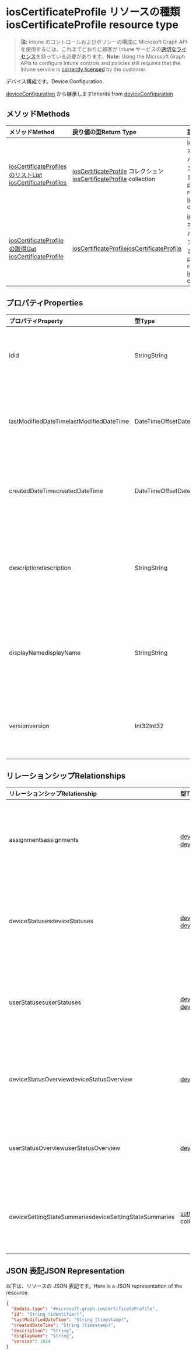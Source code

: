 # <a name="ioscertificateprofile-resource-type"></a><span data-ttu-id="f5710-101">iosCertificateProfile リソースの種類</span><span class="sxs-lookup"><span data-stu-id="f5710-101">iosCertificateProfile resource type</span></span>

> <span data-ttu-id="f5710-102">**注:** Intune のコントロールおよびポリシーの構成に Microsoft Graph API を使用するには、これまでどおりに顧客が Intune サービスの[適切なライセンス](https://go.microsoft.com/fwlink/?linkid=839381)を持っている必要があります。</span><span class="sxs-lookup"><span data-stu-id="f5710-102">**Note:** Using the Microsoft Graph APIs to configure Intune controls and policies still requires that the Intune service is [correctly licensed](https://go.microsoft.com/fwlink/?linkid=839381) by the customer.</span></span>

<span data-ttu-id="f5710-103">デバイス構成です。</span><span class="sxs-lookup"><span data-stu-id="f5710-103">Device Configuration.</span></span>

<span data-ttu-id="f5710-104">[deviceConfiguration](../resources/intune_deviceconfig_deviceconfiguration.md) から継承します</span><span class="sxs-lookup"><span data-stu-id="f5710-104">Inherits from [deviceConfiguration](../resources/intune_deviceconfig_deviceconfiguration.md)</span></span>

## <a name="methods"></a><span data-ttu-id="f5710-105">メソッド</span><span class="sxs-lookup"><span data-stu-id="f5710-105">Methods</span></span>
|<span data-ttu-id="f5710-106">メソッド</span><span class="sxs-lookup"><span data-stu-id="f5710-106">Method</span></span>|<span data-ttu-id="f5710-107">戻り値の型</span><span class="sxs-lookup"><span data-stu-id="f5710-107">Return Type</span></span>|<span data-ttu-id="f5710-108">説明</span><span class="sxs-lookup"><span data-stu-id="f5710-108">Description</span></span>|
|:---|:---|:---|
|[<span data-ttu-id="f5710-109">iosCertificateProfiles のリスト</span><span class="sxs-lookup"><span data-stu-id="f5710-109">List iosCertificateProfiles</span></span>](../api/intune_deviceconfig_ioscertificateprofile_list.md)|<span data-ttu-id="f5710-110">[iosCertificateProfile](../resources/intune_deviceconfig_ioscertificateprofile.md) コレクション</span><span class="sxs-lookup"><span data-stu-id="f5710-110">[iosCertificateProfile](../resources/intune_deviceconfig_ioscertificateprofile.md) collection</span></span>|<span data-ttu-id="f5710-111">[iosCertificateProfile](../resources/intune_deviceconfig_ioscertificateprofile.md) オブジェクトのプロパティとリレーションシップをリストします。</span><span class="sxs-lookup"><span data-stu-id="f5710-111">List properties and relationships of the [iosCertificateProfile](../resources/intune_deviceconfig_ioscertificateprofile.md) objects.</span></span>|
|[<span data-ttu-id="f5710-112">iosCertificateProfile の取得</span><span class="sxs-lookup"><span data-stu-id="f5710-112">Get iosCertificateProfile</span></span>](../api/intune_deviceconfig_ioscertificateprofile_get.md)|[<span data-ttu-id="f5710-113">iosCertificateProfile</span><span class="sxs-lookup"><span data-stu-id="f5710-113">iosCertificateProfile</span></span>](../resources/intune_deviceconfig_ioscertificateprofile.md)|<span data-ttu-id="f5710-114">[iosCertificateProfile](../resources/intune_deviceconfig_ioscertificateprofile.md) オブジェクトのプロパティとリレーションシップを読み取ります。</span><span class="sxs-lookup"><span data-stu-id="f5710-114">Read properties and relationships of the [iosCertificateProfile](../resources/intune_deviceconfig_ioscertificateprofile.md) object.</span></span>|

## <a name="properties"></a><span data-ttu-id="f5710-115">プロパティ</span><span class="sxs-lookup"><span data-stu-id="f5710-115">Properties</span></span>
|<span data-ttu-id="f5710-116">プロパティ</span><span class="sxs-lookup"><span data-stu-id="f5710-116">Property</span></span>|<span data-ttu-id="f5710-117">型</span><span class="sxs-lookup"><span data-stu-id="f5710-117">Type</span></span>|<span data-ttu-id="f5710-118">説明</span><span class="sxs-lookup"><span data-stu-id="f5710-118">Description</span></span>|
|:---|:---|:---|
|<span data-ttu-id="f5710-119">id</span><span class="sxs-lookup"><span data-stu-id="f5710-119">id</span></span>|<span data-ttu-id="f5710-120">String</span><span class="sxs-lookup"><span data-stu-id="f5710-120">String</span></span>|<span data-ttu-id="f5710-121">エンティティのキー。</span><span class="sxs-lookup"><span data-stu-id="f5710-121">Key of the entity.</span></span> <span data-ttu-id="f5710-122">[deviceConfiguration](../resources/intune_deviceconfig_deviceconfiguration.md) から継承します</span><span class="sxs-lookup"><span data-stu-id="f5710-122">Inherited from [deviceConfiguration](../resources/intune_deviceconfig_deviceconfiguration.md)</span></span>|
|<span data-ttu-id="f5710-123">lastModifiedDateTime</span><span class="sxs-lookup"><span data-stu-id="f5710-123">lastModifiedDateTime</span></span>|<span data-ttu-id="f5710-124">DateTimeOffset</span><span class="sxs-lookup"><span data-stu-id="f5710-124">DateTimeOffset</span></span>|<span data-ttu-id="f5710-125">オブジェクトが最後に変更された DateTime。</span><span class="sxs-lookup"><span data-stu-id="f5710-125">DateTime the object was last modified.</span></span> <span data-ttu-id="f5710-126">[deviceConfiguration](../resources/intune_deviceconfig_deviceconfiguration.md) から継承します</span><span class="sxs-lookup"><span data-stu-id="f5710-126">Inherited from [deviceConfiguration](../resources/intune_deviceconfig_deviceconfiguration.md)</span></span>|
|<span data-ttu-id="f5710-127">createdDateTime</span><span class="sxs-lookup"><span data-stu-id="f5710-127">createdDateTime</span></span>|<span data-ttu-id="f5710-128">DateTimeOffset</span><span class="sxs-lookup"><span data-stu-id="f5710-128">DateTimeOffset</span></span>|<span data-ttu-id="f5710-129">オブジェクトが作成された DateTime。</span><span class="sxs-lookup"><span data-stu-id="f5710-129">DateTime the object was created.</span></span> <span data-ttu-id="f5710-130">[deviceConfiguration](../resources/intune_deviceconfig_deviceconfiguration.md) から継承します</span><span class="sxs-lookup"><span data-stu-id="f5710-130">Inherited from [deviceConfiguration](../resources/intune_deviceconfig_deviceconfiguration.md)</span></span>|
|<span data-ttu-id="f5710-131">description</span><span class="sxs-lookup"><span data-stu-id="f5710-131">description</span></span>|<span data-ttu-id="f5710-132">String</span><span class="sxs-lookup"><span data-stu-id="f5710-132">String</span></span>|<span data-ttu-id="f5710-133">デバイス構成について管理者が提供した説明。</span><span class="sxs-lookup"><span data-stu-id="f5710-133">Admin provided description of the Device Configuration.</span></span> <span data-ttu-id="f5710-134">[deviceConfiguration](../resources/intune_deviceconfig_deviceconfiguration.md) から継承します</span><span class="sxs-lookup"><span data-stu-id="f5710-134">Inherited from [deviceConfiguration](../resources/intune_deviceconfig_deviceconfiguration.md)</span></span>|
|<span data-ttu-id="f5710-135">displayName</span><span class="sxs-lookup"><span data-stu-id="f5710-135">displayName</span></span>|<span data-ttu-id="f5710-136">String</span><span class="sxs-lookup"><span data-stu-id="f5710-136">String</span></span>|<span data-ttu-id="f5710-137">デバイス構成について管理者が指定した名前。</span><span class="sxs-lookup"><span data-stu-id="f5710-137">Admin provided name of the device configuration.</span></span> <span data-ttu-id="f5710-138">[deviceConfiguration](../resources/intune_deviceconfig_deviceconfiguration.md) から継承します</span><span class="sxs-lookup"><span data-stu-id="f5710-138">Inherited from [deviceConfiguration](../resources/intune_deviceconfig_deviceconfiguration.md)</span></span>|
|<span data-ttu-id="f5710-139">version</span><span class="sxs-lookup"><span data-stu-id="f5710-139">version</span></span>|<span data-ttu-id="f5710-140">Int32</span><span class="sxs-lookup"><span data-stu-id="f5710-140">Int32</span></span>|<span data-ttu-id="f5710-141">デバイス構成のバージョン。</span><span class="sxs-lookup"><span data-stu-id="f5710-141">Version of the device configuration.</span></span> <span data-ttu-id="f5710-142">[deviceConfiguration](../resources/intune_deviceconfig_deviceconfiguration.md) から継承します</span><span class="sxs-lookup"><span data-stu-id="f5710-142">Inherited from [deviceConfiguration](../resources/intune_deviceconfig_deviceconfiguration.md)</span></span>|

## <a name="relationships"></a><span data-ttu-id="f5710-143">リレーションシップ</span><span class="sxs-lookup"><span data-stu-id="f5710-143">Relationships</span></span>
|<span data-ttu-id="f5710-144">リレーションシップ</span><span class="sxs-lookup"><span data-stu-id="f5710-144">Relationship</span></span>|<span data-ttu-id="f5710-145">型</span><span class="sxs-lookup"><span data-stu-id="f5710-145">Type</span></span>|<span data-ttu-id="f5710-146">説明</span><span class="sxs-lookup"><span data-stu-id="f5710-146">Description</span></span>|
|:---|:---|:---|
|<span data-ttu-id="f5710-147">assignments</span><span class="sxs-lookup"><span data-stu-id="f5710-147">assignments</span></span>|<span data-ttu-id="f5710-148">[deviceConfigurationAssignment](../resources/intune_deviceconfig_deviceconfigurationassignment.md) コレクション</span><span class="sxs-lookup"><span data-stu-id="f5710-148">[deviceConfigurationAssignment](../resources/intune_deviceconfig_deviceconfigurationassignment.md) collection</span></span>|<span data-ttu-id="f5710-149">デバイスの構成プロファイルの割り当てのリスト。</span><span class="sxs-lookup"><span data-stu-id="f5710-149">The list of assignments for the device configuration profile.</span></span> <span data-ttu-id="f5710-150">[deviceConfiguration](../resources/intune_deviceconfig_deviceconfiguration.md) から継承します</span><span class="sxs-lookup"><span data-stu-id="f5710-150">Inherited from [deviceConfiguration](../resources/intune_deviceconfig_deviceconfiguration.md)</span></span>|
|<span data-ttu-id="f5710-151">deviceStatuses</span><span class="sxs-lookup"><span data-stu-id="f5710-151">deviceStatuses</span></span>|<span data-ttu-id="f5710-152">[deviceConfigurationDeviceStatus](../resources/intune_deviceconfig_deviceconfigurationdevicestatus.md) コレクション</span><span class="sxs-lookup"><span data-stu-id="f5710-152">[deviceConfigurationDeviceStatus](../resources/intune_deviceconfig_deviceconfigurationdevicestatus.md) collection</span></span>|<span data-ttu-id="f5710-153">デバイスごとのデバイス構成のインストール状況。</span><span class="sxs-lookup"><span data-stu-id="f5710-153">Device configuration installation status by device.</span></span> <span data-ttu-id="f5710-154">[deviceConfiguration](../resources/intune_deviceconfig_deviceconfiguration.md) から継承します</span><span class="sxs-lookup"><span data-stu-id="f5710-154">Inherited from [deviceConfiguration](../resources/intune_deviceconfig_deviceconfiguration.md)</span></span>|
|<span data-ttu-id="f5710-155">userStatuses</span><span class="sxs-lookup"><span data-stu-id="f5710-155">userStatuses</span></span>|<span data-ttu-id="f5710-156">[deviceConfigurationUserStatus](../resources/intune_deviceconfig_deviceconfigurationuserstatus.md) コレクション</span><span class="sxs-lookup"><span data-stu-id="f5710-156">[deviceConfigurationUserStatus](../resources/intune_deviceconfig_deviceconfigurationuserstatus.md) collection</span></span>|<span data-ttu-id="f5710-157">ユーザーごとのデバイス構成のインストール状態です。</span><span class="sxs-lookup"><span data-stu-id="f5710-157">Device configuration installation status by user.</span></span> <span data-ttu-id="f5710-158">[deviceConfiguration](../resources/intune_deviceconfig_deviceconfiguration.md) から継承します</span><span class="sxs-lookup"><span data-stu-id="f5710-158">Inherited from [deviceConfiguration](../resources/intune_deviceconfig_deviceconfiguration.md)</span></span>|
|<span data-ttu-id="f5710-159">deviceStatusOverview</span><span class="sxs-lookup"><span data-stu-id="f5710-159">deviceStatusOverview</span></span>|[<span data-ttu-id="f5710-160">deviceConfigurationDeviceOverview</span><span class="sxs-lookup"><span data-stu-id="f5710-160">deviceConfigurationDeviceOverview</span></span>](../resources/intune_deviceconfig_deviceconfigurationdeviceoverview.md)|<span data-ttu-id="f5710-161">デバイス構成のデバイス状態の概要 ([deviceConfiguration](../resources/intune_deviceconfig_deviceconfiguration.md) から継承)</span><span class="sxs-lookup"><span data-stu-id="f5710-161">Device Configuration devices status overview Inherited from [deviceConfiguration](../resources/intune_deviceconfig_deviceconfiguration.md)</span></span>|
|<span data-ttu-id="f5710-162">userStatusOverview</span><span class="sxs-lookup"><span data-stu-id="f5710-162">userStatusOverview</span></span>|[<span data-ttu-id="f5710-163">deviceConfigurationUserOverview</span><span class="sxs-lookup"><span data-stu-id="f5710-163">deviceConfigurationUserOverview</span></span>](../resources/intune_deviceconfig_deviceconfigurationuseroverview.md)|<span data-ttu-id="f5710-164">デバイス構成のユーザー状態の概要 ([deviceConfiguration](../resources/intune_deviceconfig_deviceconfiguration.md) から継承)</span><span class="sxs-lookup"><span data-stu-id="f5710-164">Device Configuration users status overview Inherited from [deviceConfiguration](../resources/intune_deviceconfig_deviceconfiguration.md)</span></span>|
|<span data-ttu-id="f5710-165">deviceSettingStateSummaries</span><span class="sxs-lookup"><span data-stu-id="f5710-165">deviceSettingStateSummaries</span></span>|<span data-ttu-id="f5710-166">[settingStateDeviceSummary](../resources/intune_deviceconfig_settingstatedevicesummary.md) コレクション</span><span class="sxs-lookup"><span data-stu-id="f5710-166">[settingStateDeviceSummary](../resources/intune_deviceconfig_settingstatedevicesummary.md) collection</span></span>|<span data-ttu-id="f5710-167">デバイス構成設定状態のデバイスの要約 ([deviceConfiguration](../resources/intune_deviceconfig_deviceconfiguration.md) から継承)</span><span class="sxs-lookup"><span data-stu-id="f5710-167">Device Configuration Setting State Device Summary Inherited from [deviceConfiguration](../resources/intune_deviceconfig_deviceconfiguration.md)</span></span>|

## <a name="json-representation"></a><span data-ttu-id="f5710-168">JSON 表記</span><span class="sxs-lookup"><span data-stu-id="f5710-168">JSON Representation</span></span>
<span data-ttu-id="f5710-169">以下は、リソースの JSON 表記です。</span><span class="sxs-lookup"><span data-stu-id="f5710-169">Here is a JSON representation of the resource.</span></span>
<!-- {
  "blockType": "resource",
  "keyProperty": "id",
  "@odata.type": "microsoft.graph.iosCertificateProfile"
}
-->
``` json
{
  "@odata.type": "#microsoft.graph.iosCertificateProfile",
  "id": "String (identifier)",
  "lastModifiedDateTime": "String (timestamp)",
  "createdDateTime": "String (timestamp)",
  "description": "String",
  "displayName": "String",
  "version": 1024
}
```




